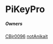 # PiKeyPro




















##### Owners
[CBjr0096](https://github.com/CBjr0096) 
[notAnikait](https://github.com/notAnikait)
